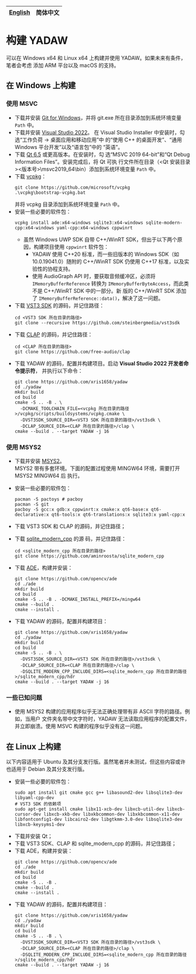 | [English](./BUILD.md) | 简体中文 |
| --------------------- | -------- |

# 构建 YADAW

可以在 Windows x64 和 Linux x64 上构建并使用 YADAW。如果未来有条件，笔者会考虑
添加 ARM 平台以及 macOS 的支持。

## 在 Windows 上构建

### 使用 MSVC

- 下载并安装 [Git for Windows](https://git-scm.com/download/win)，并将 git.exe 
  所在目录添加到系统环境变量 `Path` 中。
- 下载并安装 [Visual Studio 2022](https://visualstudio.microsoft.com/zh-hans/downloads/)。
  在 Visual Studio Installer 中安装时，勾选“工作负荷 -> 桌面应用和移动应用”中
  的“使用 C++ 的桌面开发”、“通用 Windows 平台开发”以及“语言包”中的
  “英语”。
- 下载 [Qt 6.5](https://www.qt.io/download-open-source) 或更高版本。在安装时，勾
  选“MSVC 2019 64-bit”和“Qt Debug Information Files”。安装完成后，将 Qt 可执
  行文件所在目录（<Qt 安装目录>\<版本号>\msvc2019_64\bin）添加到系统环境变量
  `Path` 中。
- 下载 [vcpkg](https://github.com/microsoft/vcpkg)：
  ```shell
  git clone https://github.com/microsoft/vcpkg
  .\vcpkg\bootstrap-vcpkg.bat
  ```
  并将 vcpkg 目录添加到系统环境变量 `Path` 中。
- 安装一些必要的软件包：
  ```shell
  vcpkg install ade:x64-windows sqlite3:x64-windows sqlite-modern-cpp:x64-windows yaml-cpp:x64-windows cppwinrt
  ```
  - 虽然 Windows UWP SDK 自带 C++/WinRT SDK，但出于以下两个原因，构建项目使用
    `cppwinrt` 软件包：
    - YADAW 使用 C++20 标准，而一些旧版本的 Windows SDK（如 10.0.19041.0）随附的
      C++/WinRT SDK 仍使用 C++17 标准，以及实验性的协程支持。
    - 使用 AudioGraph API 时，要获取音频缓冲区，必须将 `IMemoryBufferReference`
      转换为 `IMemoryBufferByteAccess`，而此类不是 C++/WinRT SDK 中的一部分。新
      版的 C++/WinRT SDK 添加了 `IMemoryBufferReference::data()`，解决了这一问题。
- 下载 [VST3 SDK](https://github.com/steinbergmedia/vst3sdk) 的源码，并记住路径：
  ```shell
  cd <VST3 SDK 所在目录的路径>
  git clone --recursive https://github.com/steinbergmedia/vst3sdk
  ```
- 下载 [CLAP](https://github.com/free-audio/clap) 的源码，并记住路径：
  ```shell
  cd <CLAP 所在目录的路径>
  git clone https://github.com/free-audio/clap
  ```
- 下载 YADAW 的源码，配置并构建项目。启动 **Visual Studio 2022 开发者命令提示符**，
  并执行以下命令：
  ```shell
  git clone https://github.com/xris1658/yadaw
  cd ./yadaw
  mkdir build
  cd build
  cmake -S .. -B . \
    -DCMAKE_TOOLCHAIN_FILE=<vcpkg 所在目录的路径>/vcpkg/scripts/buildsystems/vcpkg.cmake \
    -DVST3SDK_SOURCE_DIR=<VST3 SDK 所在目录的路径>/vst3sdk \
    -DCLAP_SOURCE_DIR=<CLAP 所在目录的路径>/clap \
  cmake --build . --target YADAW -j 16
  ```
### 使用 MSYS2

- 下载并安装 [MSYS2](https://www.msys2.org/)。  
  MSYS2 带有多套环境。下面的配置过程使用 MINGW64 环境，需要打开 MSYS2 MINGW64 后
  执行。

- 安装一些必要的软件包：
  ```shell
  pacman -S pactoys # pacboy
  pacman -S git
  pacboy -S gcc:x gdb:x cppwinrt:x cmake:x qt6-base:x qt6-declarative:x qt6-tools:x qt6-translations:x sqlite3:x yaml-cpp:x
  ```
- 下载 VST3 SDK 和 CLAP 的源码，并记住路径；
- 下载 [sqlite_modern_cpp](https://github.com/aminroosta/sqlite_modern_cpp) 的源
  码，并记住路径：
  ```shell
  cd <sqlite_modern_cpp 所在目录的路径>
  git clone https://github.com/aminroosta/sqlite_modern_cpp
  ```
- 下载 [ADE](https://github.com/opencv/ade)，构建并安装：
  ```shell
  git clone https://github.com/opencv/ade
  cd ./ade
  mkdir build
  cd build
  cmake -S .. -B . -DCMAKE_INSTALL_PREFIX=/mingw64
  cmake --build .
  cmake --install .
  ```
- 下载 YADAW 的源码，配置并构建项目：
  ```shell
  git clone https://github.com/xris1658/yadaw
  cd ./yadaw
  mkdir build
  cd build
  cmake -S .. -B . \
    -DVST3SDK_SOURCE_DIR=<VST3 SDK 所在目录的路径>/vst3sdk \
    -DCLAP_SOURCE_DIR=<CLAP 所在目录的路径>/clap \
    -DSQLITE_MODERN_CPP_INCLUDE_DIRS=<sqlite_modern_cpp 所在目录的路径>/sqlite_modern_cpp/hdr
  cmake --build . --target YADAW -j 16
  ```

### 一些已知问题
- 使用 MSYS2 构建的应用程序似乎无法正确处理带有非 ASCII 字符的路径。例如，当用户
  文件夹名带中文字符时，YADAW 无法读取应用程序的配置文件，并立即崩溃。使用 MSVC
  构建的程序似乎没有这一问题。

## 在 Linux 上构建

以下内容适用于 Ubuntu 及其分支发行版。虽然笔者并未测试，但这些内容或许也适用于
Debian 及其分支发行版。

- 安装一些必要的软件包：
  ```shell
  sudo apt install git cmake gcc g++ libasound2-dev libsqlite3-dev libyaml-cpp-dev
  # VST3 SDK 的依赖项
  sudo apt-get install cmake libx11-xcb-dev libxcb-util-dev libxcb-cursor-dev libxcb-xkb-dev libxkbcommon-dev libxkbcommon-x11-dev libfontconfig1-dev libcairo2-dev libgtkmm-3.0-dev libsqlite3-dev libxcb-keysyms1-dev
  ```
- 下载并安装 Qt；
- 下载 VST3 SDK、CLAP 和 sqlite_modern_cpp 的源码，并记住路径；
- 下载 ADE，构建并安装：
  ```shell
  git clone https://github.com/opencv/ade
  cd ./ade
  mkdir build
  cd build
  cmake -S .. -B .
  cmake --build .
  cmake --install .
  ```
- 下载 YADAW 的源码，配置并构建项目：
  ```shell
  git clone https://github.com/xris1658/yadaw
  cd ./yadaw
  mkdir build
  cd build
  cmake -S .. -B . \
    -DVST3SDK_SOURCE_DIR=<VST3 SDK 所在目录的路径>/vst3sdk \
    -DCLAP_SOURCE_DIR=<CLAP 所在目录的路径>/clap \
    -DSQLITE_MODERN_CPP_INCLUDE_DIRS=<sqlite_modern_cpp 所在目录的路径>/sqlite_modern_cpp/hdr
  cmake --build . --target YADAW -j 16
  ```
